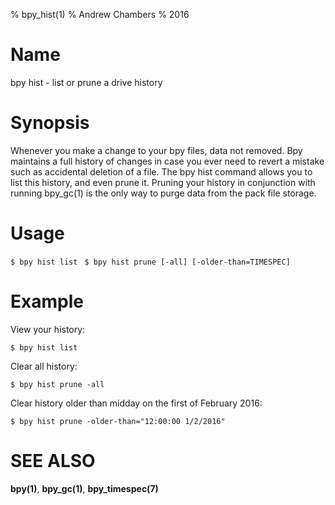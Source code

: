 % bpy_hist(1)
% Andrew Chambers
% 2016

# Name

bpy hist - list or prune a drive history

# Synopsis

Whenever you make a change to your bpy files, data not removed. Bpy maintains a full history
of changes in case you ever need to revert a mistake such as accidental deletion of a file.
The bpy hist command allows you to list this history, and even prune it. Pruning your history 
in conjunction with running bpy_gc(1) is the only way to purge data from the pack file storage.

# Usage

```$ bpy hist list ```
```$ bpy hist prune [-all] [-older-than=TIMESPEC]```

# Example

View your history:

```
$ bpy hist list
```

Clear all history:

```
$ bpy hist prune -all
```

Clear history older than midday on the first of February 2016:

```
$ bpy hist prune -older-than="12:00:00 1/2/2016"
```

# SEE ALSO

**bpy(1)**, **bpy_gc(1)**, **bpy_timespec(7)**

